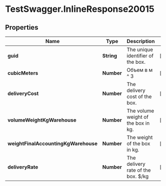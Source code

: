 # TestSwagger.InlineResponse20015

## Properties

Name | Type | Description | Notes
------------ | ------------- | ------------- | -------------
**guid** | **String** | The unique identifier of the box. | [optional] 
**cubicMeters** | **Number** | Объем в м ^ 3 | [optional] 
**deliveryCost** | **Number** | The delivery cost of the box. | [optional] 
**volumeWeightKgWarehouse** | **Number** | The volume weight of the box in kg. | [optional] 
**weightFinalAccountingKgWarehouse** | **Number** | The weight of the box in kg. | [optional] 
**deliveryRate** | **Number** | The delivery rate of the box. $/kg | [optional] 


